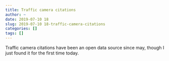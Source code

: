 ```yaml
---
title: Traffic camera citations
author: ~
date: 2019-07-10 18
slug: 2019-07-10 18-traffic-camera-citations
categories: []
tags: []
---
```

Traffic camera citations have been an open data source since may, though I just found it for the first time today.